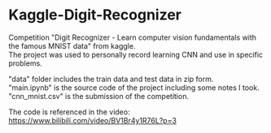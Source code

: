 # Kaggle-Digit-Recognizer
Competition "Digit Recognizer - Learn computer vision fundamentals with the famous MNIST data" from kaggle.  
The project was used to personally record learning CNN and use in specific problems.   

"data" folder includes the train data and test data in zip form.  
"main.ipynb" is the source code of the project including some notes I took.  
"cnn_mnist.csv" is the submission of the competition.  

The code is referenced in the video: https://www.bilibili.com/video/BV1Br4y1R76L?p=3
